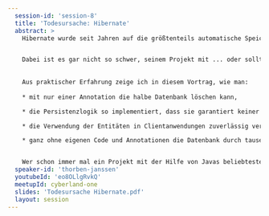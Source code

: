 ```yaml
---
  session-id: 'session-8'
  title: 'Todesursache: Hibernate'
  abstract: >
    Hibernate wurde seit Jahren auf die größtenteils automatische Speicherung von Daten und das Laden ganzer Objektgraphen optimiert. Man sollte also annehmen, dass man die meisten Persistenzprobleme alleine durch die Verwendung von Hibernate vermeidet.


    Dabei ist es gar nicht so schwer, seinem Projekt mit ... oder sollte ich besser sagen "dank Hibernate" ... den Todesstoß zu versetzen.
    
    
    Aus praktischer Erfahrung zeige ich in diesem Vortrag, wie man:
    
    * mit nur einer Annotation die halbe Datenbank löschen kann,

    * die Persistenzlogik so implementiert, dass sie garantiert keiner der Kollegen versteht,

    * die Verwendung der Entitäten in Clientanwendungen zuverlässig verhindert und

    * ganz ohne eigenen Code und Annotationen die Datenbank durch tausende Abfragen in die Knie zwingt.


    Wer schon immer mal ein Projekt mit der Hilfe von Javas beliebtestem OR-Mapper zum Scheitern bringen wollte, sollte sich diesen Vortrag nicht entgehen lassen!
  speaker-id: 'thorben-janssen'
  youtubeId: 'eo8OLlgRvkQ'
  meetupId: cyberland-one
  slides: 'Todesursache Hibernate.pdf'
  layout: session
---
```

